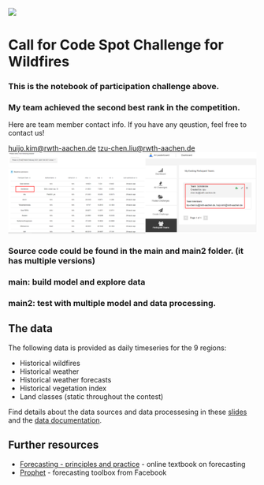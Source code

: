 ![](/images/wildfires-logo-github-v2.png)

# Call for Code Spot Challenge for Wildfires

### This is the notebook of participation challenge above.

### My team achieved the second best rank in the competition.
Here are team member contact info.
If you have any qeustion, feel free to contact us!

huijo.kim@rwth-aachen.de
tzu-chen.liu@rwth-aachen.de
![](/images/Outcome.png)

### Source code could be found in the main and main2 folder. (it has multiple versions)
### main: build model and explore data
### main2: test with multiple model and data processing.

<a name="timeline"></a>

<a name="data"></a>
## The data

The following data is provided as daily timeseries for the 9 regions:

* Historical wildfires
* Historical weather
* Historical weather forecasts
* Historical vegetation index
* Land classes (static throughout the contest)

Find details about the data sources and data processesing in these [slides](https://github.com/Call-for-Code/Spot-Challenge-Wildfires/blob/main/resources/wildfire-challenge-data-introduction.pdf) and the [data documentation](https://github.com/Call-for-Code/Spot-Challenge-Wildfires/blob/main/data/Readme_Docs_Wildfires-Datasets_2020-11.pdf). 


<a name="resources"></a>
## Further resources

* [Forecasting - principles and practice](https://otexts.com/fpp2/) - online textbook on forecasting
* [Prophet](https://facebook.github.io/prophet/) - forecasting toolbox from Facebook

